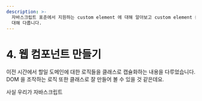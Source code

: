 ```yaml
---
description: >-
  자바스크립트 표준에서 지원하는 custom element 에 대해 알아보고 custom element 를 만들어 웹 컴포넌트를 만드는 방법에
  대해 다룹니다.
---
```


# 4. 웹 컴포넌트 만들기

이전 시간에서 할일 도메인에 대한 로직들을 클래스로 캡슐화하는 내용을 다루었습니다. DOM 을 조작하는 로직 또한 클래스로 잘 만들어 볼 수 있을 것 같은데요.&#x20;

사실 우리가 자바스크립트
